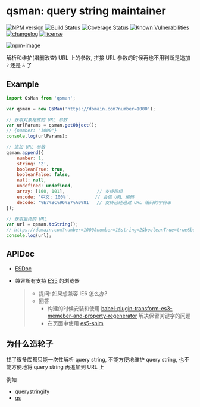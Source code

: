 # qsman: query string maintainer

[![NPM version][npm-image]][npm-url] [![Build Status][ci-status-image]][ci-status-url] [![Coverage Status][coverage-status-image]][coverage-status-url] [![Known Vulnerabilities][vulnerabilities-status-image]][vulnerabilities-status-url] [![changelog][changelog-image]][changelog-url] [![license][license-image]][license-url]

[vulnerabilities-status-image]: https://snyk.io/test/npm/qsman/badge.svg
[vulnerabilities-status-url]: https://snyk.io/test/npm/qsman
[ci-status-image]: https://travis-ci.org/ufologist/qsman.svg?branch=master
[ci-status-url]: https://travis-ci.org/ufologist/qsman
[coverage-status-image]: https://coveralls.io/repos/github/ufologist/qsman/badge.svg?branch=master
[coverage-status-url]: https://coveralls.io/github/ufologist/qsman
[npm-image]: https://img.shields.io/npm/v/qsman.svg?style=flat-square
[npm-url]: https://npmjs.org/package/qsman
[license-image]: https://img.shields.io/github/license/ufologist/qsman.svg
[license-url]: https://github.com/ufologist/qsman/blob/master/LICENSE
[changelog-image]: https://img.shields.io/badge/CHANGE-LOG-blue.svg?style=flat-square
[changelog-url]: https://github.com/ufologist/qsman/blob/master/CHANGELOG.md

[![npm-image](https://nodei.co/npm/qsman.png?downloads=true&downloadRank=true&stars=true)](https://npmjs.com/package/qsman)

解析和维护(增删改查) URL 上的参数, 拼接 URL 参数的时候再也不用判断是追加 `?` 还是 `&` 了

## Example

```javascript
import QsMan from 'qsman';

var qsman = new QsMan('https://domain.com?number=1000');

// 获取对象格式的 URL 参数
var urlParams = qsman.getObject();
// {number: "1000"}
console.log(urlParams);

// 追加 URL 参数
qsman.append({
    number: 1,
    string: '2',
    booleanTrue: true,
    booleanFalse: false,
    null: null,
    undefined: undefined,
    array: [100, 101],            // 支持数组
    encode: '中文: 100%',         // 会做 URL 编码
    decode: '%E7%BC%96%E7%A0%81'  // 支持已经通过 URL 编码的字符串
});

// 获取最终的 URL
var url = qsman.toString();
// https://domain.com?number=1000&number=1&string=2&booleanTrue=true&booleanFalse=false&null=&undefined=&array=100&array=101&encode=%E4%B8%AD%E6%96%87%3A%20100%25&decode=%E7%BC%96%E7%A0%81
console.log(url);
```

## APIDoc

* [ESDoc](https://doc.esdoc.org/github.com/ufologist/qsman/)
* 兼容所有支持 [ES5](https://kangax.github.io/compat-table/es5/) 的浏览器

  > * 提问: 如果想兼容 IE6 怎么办?
  > * 回答
  >   * 构建的时候安装和使用 [babel-plugin-transform-es3-memeber-and-property-regenerator](https://www.npmjs.com/package/babel-plugin-transform-es3-memeber-and-property-regenerator) 解决保留关键字的问题
  >   * 在页面中使用 [es5-shim](https://github.com/es-shims/es5-shim)

## 为什么造轮子

找了很多库都只能一次性解析 query string, 不能方便地维护 query string, 也不能方便地将 query string 再追加到 URL 上

例如
* [querystringify](https://www.npmjs.com/package/querystringify)
* [qs](https://www.npmjs.com/package/qs)